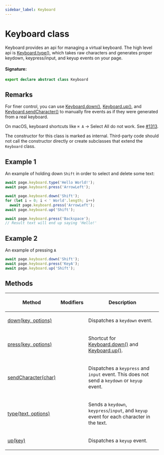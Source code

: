 ```yaml
---
sidebar_label: Keyboard
---
```


# Keyboard class

Keyboard provides an api for managing a virtual keyboard. The high level api is [Keyboard.type()](./puppeteer.keyboard.type.md), which takes raw characters and generates proper keydown, keypress/input, and keyup events on your page.

#### Signature:

```typescript
export declare abstract class Keyboard
```

## Remarks

For finer control, you can use [Keyboard.down()](./puppeteer.keyboard.down.md), [Keyboard.up()](./puppeteer.keyboard.up.md), and [Keyboard.sendCharacter()](./puppeteer.keyboard.sendcharacter.md) to manually fire events as if they were generated from a real keyboard.

On macOS, keyboard shortcuts like `⌘ A` -&gt; Select All do not work. See [\#1313](https://github.com/puppeteer/puppeteer/issues/1313).

The constructor for this class is marked as internal. Third-party code should not call the constructor directly or create subclasses that extend the `Keyboard` class.

## Example 1

An example of holding down `Shift` in order to select and delete some text:

```ts
await page.keyboard.type('Hello World!');
await page.keyboard.press('ArrowLeft');

await page.keyboard.down('Shift');
for (let i = 0; i < ' World'.length; i++)
  await page.keyboard.press('ArrowLeft');
await page.keyboard.up('Shift');

await page.keyboard.press('Backspace');
// Result text will end up saying 'Hello!'
```

## Example 2

An example of pressing `A`

```ts
await page.keyboard.down('Shift');
await page.keyboard.press('KeyA');
await page.keyboard.up('Shift');
```

## Methods

<table><thead><tr><th>

Method

</th><th>

Modifiers

</th><th>

Description

</th></tr></thead>
<tbody><tr><td>

<span id="down">[down(key, options)](./puppeteer.keyboard.down.md)</span>

</td><td>

</td><td>

Dispatches a `keydown` event.

</td></tr>
<tr><td>

<span id="press">[press(key, options)](./puppeteer.keyboard.press.md)</span>

</td><td>

</td><td>

Shortcut for [Keyboard.down()](./puppeteer.keyboard.down.md) and [Keyboard.up()](./puppeteer.keyboard.up.md).

</td></tr>
<tr><td>

<span id="sendcharacter">[sendCharacter(char)](./puppeteer.keyboard.sendcharacter.md)</span>

</td><td>

</td><td>

Dispatches a `keypress` and `input` event. This does not send a `keydown` or `keyup` event.

</td></tr>
<tr><td>

<span id="type">[type(text, options)](./puppeteer.keyboard.type.md)</span>

</td><td>

</td><td>

Sends a `keydown`, `keypress`/`input`, and `keyup` event for each character in the text.

</td></tr>
<tr><td>

<span id="up">[up(key)](./puppeteer.keyboard.up.md)</span>

</td><td>

</td><td>

Dispatches a `keyup` event.

</td></tr>
</tbody></table>
